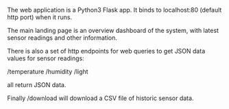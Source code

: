 The web application is a Python3 Flask app. 
It binds to localhost:80 (default http port) when it runs.

The main landing page is an overview dashboard of the system, with 
latest sensor readings and other information.

There is also a set of http endpoints for web queries to get
JSON data values for sensor readings:

/temperature
/humidity
/light

all return JSON data.

Finally /download will download a CSV file of historic sensor data.



